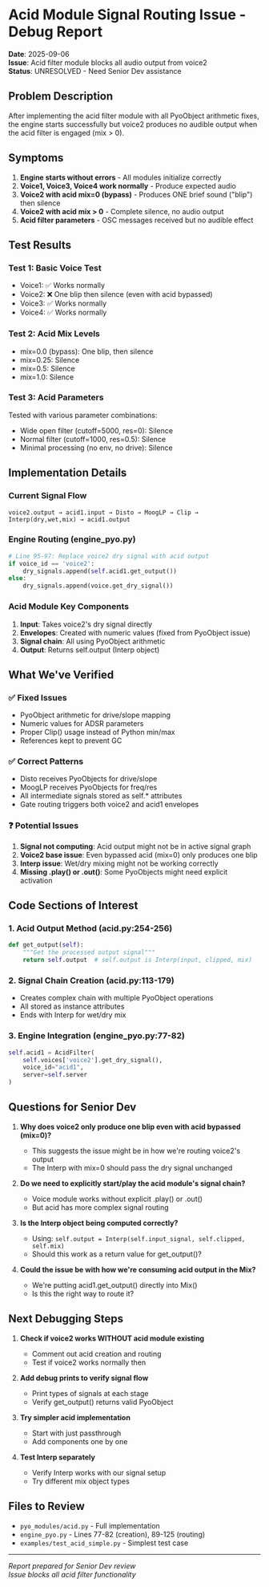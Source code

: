 # Acid Module Signal Routing Issue - Debug Report

**Date**: 2025-09-06  
**Issue**: Acid filter module blocks all audio output from voice2  
**Status**: UNRESOLVED - Need Senior Dev assistance

## Problem Description

After implementing the acid filter module with all PyoObject arithmetic fixes, the engine starts successfully but voice2 produces no audible output when the acid filter is engaged (mix > 0).

## Symptoms

1. **Engine starts without errors** - All modules initialize correctly
2. **Voice1, Voice3, Voice4 work normally** - Produce expected audio
3. **Voice2 with acid mix=0 (bypass)** - Produces ONE brief sound ("blip") then silence
4. **Voice2 with acid mix > 0** - Complete silence, no audio output
5. **Acid filter parameters** - OSC messages received but no audible effect

## Test Results

### Test 1: Basic Voice Test
- Voice1: ✅ Works normally
- Voice2: ❌ One blip then silence (even with acid bypassed)
- Voice3: ✅ Works normally
- Voice4: ✅ Works normally

### Test 2: Acid Mix Levels
- mix=0.0 (bypass): One blip, then silence
- mix=0.25: Silence
- mix=0.5: Silence
- mix=1.0: Silence

### Test 3: Acid Parameters
Tested with various parameter combinations:
- Wide open filter (cutoff=5000, res=0): Silence
- Normal filter (cutoff=1000, res=0.5): Silence
- Minimal processing (no env, no drive): Silence

## Implementation Details

### Current Signal Flow
```
voice2.output → acid1.input → Disto → MoogLP → Clip → Interp(dry,wet,mix) → acid1.output
```

### Engine Routing (engine_pyo.py)
```python
# Line 95-97: Replace voice2 dry signal with acid output
if voice_id == 'voice2':
    dry_signals.append(self.acid1.get_output())
else:
    dry_signals.append(voice.get_dry_signal())
```

### Acid Module Key Components
1. **Input**: Takes voice2's dry signal directly
2. **Envelopes**: Created with numeric values (fixed from PyoObject issue)
3. **Signal chain**: All using PyoObject arithmetic
4. **Output**: Returns self.output (Interp object)

## What We've Verified

### ✅ Fixed Issues
- PyoObject arithmetic for drive/slope mapping
- Numeric values for ADSR parameters
- Proper Clip() usage instead of Python min/max
- References kept to prevent GC

### ✅ Correct Patterns
- Disto receives PyoObjects for drive/slope
- MoogLP receives PyoObjects for freq/res
- All intermediate signals stored as self.* attributes
- Gate routing triggers both voice2 and acid1 envelopes

### ❓ Potential Issues
1. **Signal not computing**: Acid output might not be in active signal graph
2. **Voice2 base issue**: Even bypassed acid (mix=0) only produces one blip
3. **Interp issue**: Wet/dry mixing might not be working correctly
4. **Missing .play() or .out()**: Some PyoObjects might need explicit activation

## Code Sections of Interest

### 1. Acid Output Method (acid.py:254-256)
```python
def get_output(self):
    """Get the processed output signal"""
    return self.output  # self.output is Interp(input, clipped, mix)
```

### 2. Signal Chain Creation (acid.py:113-179)
- Creates complex chain with multiple PyoObject operations
- All stored as instance attributes
- Ends with Interp for wet/dry mix

### 3. Engine Integration (engine_pyo.py:77-82)
```python
self.acid1 = AcidFilter(
    self.voices['voice2'].get_dry_signal(),
    voice_id="acid1",
    server=self.server
)
```

## Questions for Senior Dev

1. **Why does voice2 only produce one blip even with acid bypassed (mix=0)?**
   - This suggests the issue might be in how we're routing voice2's output
   - The Interp with mix=0 should pass the dry signal unchanged

2. **Do we need to explicitly start/play the acid module's signal chain?**
   - Voice module works without explicit .play() or .out()
   - But acid has more complex signal routing

3. **Is the Interp object being computed correctly?**
   - Using: `self.output = Interp(self.input_signal, self.clipped, self.mix)`
   - Should this work as a return value for get_output()?

4. **Could the issue be with how we're consuming acid output in the Mix?**
   - We're putting acid1.get_output() directly into Mix()
   - Is this the right way to route it?

## Next Debugging Steps

1. **Check if voice2 works WITHOUT acid module existing**
   - Comment out acid creation and routing
   - Test if voice2 works normally then

2. **Add debug prints to verify signal flow**
   - Print types of signals at each stage
   - Verify get_output() returns valid PyoObject

3. **Try simpler acid implementation**
   - Start with just passthrough
   - Add components one by one

4. **Test Interp separately**
   - Verify Interp works with our signal setup
   - Try different mix object types

## Files to Review

- `pyo_modules/acid.py` - Full implementation
- `engine_pyo.py` - Lines 77-82 (creation), 89-125 (routing)
- `examples/test_acid_simple.py` - Simplest test case

---

*Report prepared for Senior Dev review*  
*Issue blocks all acid filter functionality*